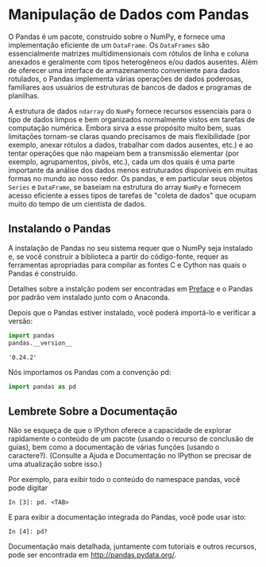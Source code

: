 
# Manipulação de Dados com Pandas

O Pandas é um pacote, construído sobre o NumPy, e fornece uma implementação eficiente de um ``DataFrame``. Os ``DataFrames`` são essencialmente matrizes multidimensionais com rótulos de linha e coluna anexados e geralmente com tipos heterogêneos e/ou dados ausentes. Além de oferecer uma interface de armazenamento conveniente para dados rotulados, o Pandas implementa várias operações de dados poderosas, familiares aos usuários de estruturas de bancos de dados e programas de planilhas.

A estrutura de dados ``ndarray`` do ``NumPy`` fornece recursos essenciais para o tipo de dados limpos e bem organizados normalmente vistos em tarefas de computação numérica. Embora sirva a esse propósito muito bem, suas limitações tornam-se claras quando precisamos de mais flexibilidade (por exemplo, anexar rótulos a dados, trabalhar com dados ausentes, etc.) e ao tentar operações que não mapeiam bem a transmissão elementar (por exemplo, agrupamentos, pivôs, etc.), cada um dos quais é uma parte importante da análise dos dados menos estruturados disponíveis em muitas formas no mundo ao nosso redor. Os pandas, e em particular seus objetos ``Series`` e ``DataFrame``, se baseiam na estrutura do array ``NumPy`` e fornecem acesso eficiente a esses tipos de tarefas de "coleta de dados" que ocupam muito do tempo de um cientista de dados.

## Instalando o Pandas

A instalação de Pandas no seu sistema requer que o NumPy seja instalado e, se você construir a biblioteca a partir do código-fonte, requer as ferramentas apropriadas para compilar as fontes C e Cython nas quais o Pandas é construído.

Detalhes sobre a instalção podem ser encontradas em  [Preface](00.00-Preface.ipynb) e o Pandas por padrão vem instalado junto com o Anaconda.

Depois que o Pandas estiver instalado, você poderá importá-lo e verificar a versão:


```python
import pandas
pandas.__version__
```




    '0.24.2'



Nós importamos os Pandas com a convenção pd:


```python
import pandas as pd
```

## Lembrete Sobre a Documentação

Não se esqueça de que o IPython oferece a capacidade de explorar rapidamente o conteúdo de um pacote (usando o recurso de conclusão de guias), bem como a documentação de várias funções (usando o caractere?). (Consulte a Ajuda e Documentação no IPython se precisar de uma atualização sobre isso.)

Por exemplo, para exibir todo o conteúdo do namespace pandas, você pode digitar
```ipython
In [3]: pd. <TAB>
```    

E para exibir a documentação integrada do Pandas, você pode usar isto:

```ipython
In [4]: pd?
```
    
Documentação mais detalhada, juntamente com tutoriais e outros recursos, pode ser encontrada em http://pandas.pydata.org/.

